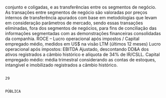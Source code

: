 conjunto e coligadas, e as transferências entre os segmentos de negócio.
As transações entre segmentos de negócio são valoradas por preços
internos de transferência apurados com base em metodologias que
levam em consideração parâmetros de mercado, sendo essas transações
eliminadas, fora dos segmentos de negócios, para fins de conciliação das
informações       segmentadas         com      as    demonstrações        financeiras
consolidadas da companhia.
ROCE – Lucro operacional após impostos / Capital empregado médio,
medidos em US$ na visão LTM (últimos 12 meses)
Lucro operacional após impostos: EBITDA Ajustado, descontando DD&A
dos ativos registrados a câmbio histórico e alíquota de 34% de IR/CSLL.
Capital empregado médio: média trimestral considerando as contas de
estoques, intangível e imobilizado registrados a câmbio histórico.

                                                                                         29

                                                                                PÚBLICA